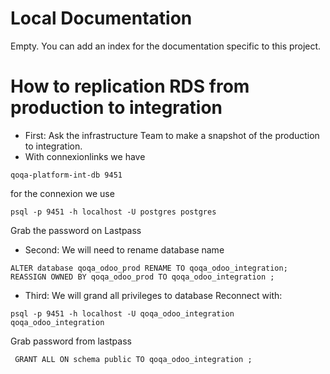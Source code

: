 # Local Documentation

Empty. You can add an index for the documentation specific to this project.

# How to replication RDS from production to integration

* First: Ask the infrastructure Team to make a snapshot of the production to integration.
* With connexionlinks we have 
```
qoqa-platform-int-db 9451
```
for the connexion we use
```
psql -p 9451 -h localhost -U postgres postgres
```
 Grab the password on Lastpass
 
* Second: We will need to rename database name
```
ALTER database qoqa_odoo_prod RENAME TO qoqa_odoo_integration;
REASSIGN OWNED BY qoqa_odoo_prod TO qoqa_odoo_integration ;
```
* Third: We will grand all privileges to database 
Reconnect with:
```
psql -p 9451 -h localhost -U qoqa_odoo_integration qoqa_odoo_integration
```
Grab password from lastpass
```
 GRANT ALL ON schema public TO qoqa_odoo_integration ;
```
